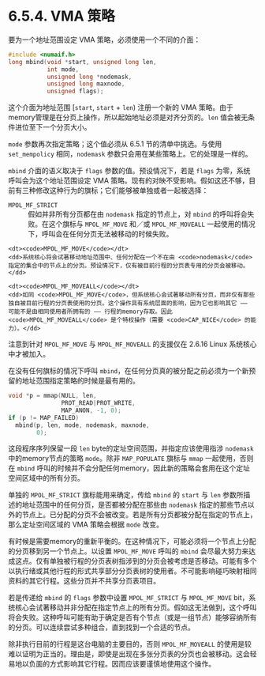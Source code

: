 # 6.5.4. VMA 策略

要为一个地址范围设定 VMA 策略，必须使用一个不同的介面：

```c
#include <numaif.h>
long mbind(void *start, unsigned long len,
           int mode,
           unsigned long *nodemask,
           unsigned long maxnode,
           unsigned flags);
```

这个介面为地址范围 [`start`, `start` + `len`) 注册一个新的 VMA 策略。由于memory管理是在分页上操作，所以起始地址必须是对齐分页的。`len` 值会被无条件进位至下一个分页大小。

`mode` 参数再次指定策略；这个值必须从 6.5.1 节的清单中挑选。与使用 `set_mempolicy` 相同，`nodemask` 参数只会用在某些策略上。它的处理是一样的。

`mbind` 介面的语义取决于 `flags` 参数的值。预设情况下，若是 `flags` 为零，系统呼叫会为这个地址范围设定 VMA 策略。现有的对映不受影响。假如这还不够，目前有三种修改这种行为的旗标；它们能够被单独或者一起被选择：

<dl>
    <dt><code>MPOL_MF_STRICT</code></dt>
    <dd>假如并非所有分页都在由 <code>nodemask</code> 指定的节点上，对 <code>mbind</code> 的呼叫将会失败。在这个旗标与 <code>MPOL_MF_MOVE</code> 和／或 <code>MPOL_MF_MOVEALL</code> 一起使用的情况下，呼叫会在任何分页无法被移动的时候失败。</dd>

    <dt><code>MPOL_MF_MOVE</code></dt>
    <dd>系统核心将会试著移动地址范围中、任何分配在一个不在由 <code>nodemask</code> 指定的集合中的节点上的分页。预设情况下，仅有被目前行程的分页表专用的分页会被移动。</dd>

    <dt><code>MPOL_MF_MOVEALL</code></dt>
    <dd>如同 <code>MPOL_MF_MOVE</code>，但系统核心会试著移动所有分页，而非仅有那些独自被目前行程的分页表使用的分页。这个操作具有系统层面的影响，因为它也影响其它 –– 可能不是由相同使用者所拥有的 –– 行程的memory存取。因此 <code>MPOL_MF_MOVEALL</code> 是个特权操作（需要 <code>CAP_NICE</code> 的能力）。</dd>
</dl>

注意到针对 `MPOL_MF_MOVE` 与 `MPOL_MF_MOVEALL` 的支援仅在 2.6.16 Linux 系统核心中才被加入。

在没有任何旗标的情况下呼叫 `mbind`，在任何分页真的被分配之前必须为一个新预留的地址范围指定策略的时候是最有用的。

```c
void *p = mmap(NULL, len,
               PROT_READ|PROT_WRITE,
               MAP_ANON, -1, 0);
if (p != MAP_FAILED)
  mbind(p, len, mode, nodemask, maxnode,
        0);
```

这段程序序列保留一段 `len` byte的定址空间范围，并指定应该使用指涉 `nodemask` 中的memory节点的策略 `mode`。除非 `MAP_POPULATE` 旗标与 `mmap` 一起使用，否则在 `mbind` 呼叫的时候并不会分配任何memory，因此新的策略会套用在这个定址空间区域中的所有分页。

单独的 `MPOL_MF_STRICT` 旗标能用来确定，传给 `mbind` 的 `start` 与 `len` 参数所描述的地址范围中的任何分页，是否都被分配在那些由 `nodemask` 指定的那些节点以外的节点上。已分配的分页不会被改变。若是所有分页都被分配在指定的节点上，那么定址空间区域的 VMA 策略会根据 `mode` 改变。

有时候是需要memory的重新平衡的。在这种情况下，可能必须将一个节点上分配的分页移到另一个节点上。以设置 `MPOL_MF_MOVE` 呼叫的 `mbind` 会尽最大努力来达成这点。仅有单独被行程的分页表树指涉到的分页会被考虑是否移动。可能有多个以执行绪或其他行程的形式共享部分分页表树的使用者。不可能影响碰巧映射相同资料的其它行程。这些分页并不共享分页表项目。

若是传递给 `mbind` 的 `flags` 参数中设置 `MPOL_MF_STRICT` 与 `MPOL_MF_MOVE` bit，系统核心会试著移动并非分配在指定节点上的所有分页。假如这无法做到，这个呼叫将会失败。这种呼叫可能有助于确定是否有个节点（或是一组节点）能够容纳所有的分页。可以连续尝试多种组合，直到找到一个合适的节点。

除非执行目前的行程是这台电脑的主要目的，否则 `MPOL_MF_MOVEALL` 的使用是较难以证明为正当的。理由是，即使是出现在多张分页表的分页也会被移动。这会轻易地以负面的方式影响其它行程。因而应该要谨慎地使用这个操作。

